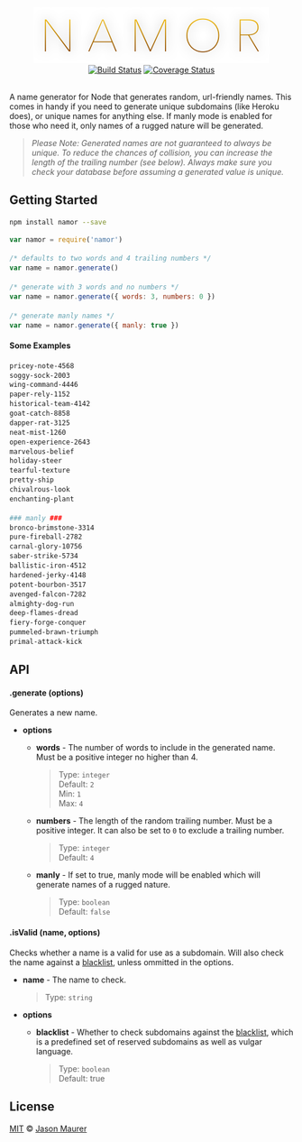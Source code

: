 <div align="center">
    <img src="assets/logo.png?raw=true">
    <br>
    <a href="https://travis-ci.org/jsonmaur/namor"><img src="https://travis-ci.org/jsonmaur/namor.svg?branch=master" alt="Build Status"></a>
    <a href="https://coveralls.io/github/jsonmaur/namor?branch=master"><img src="https://coveralls.io/repos/github/jsonmaur/namor/badge.svg?branch=master" alt="Coverage Status"></a>
    <br> <br>
</div>

A name generator for Node that generates random, url-friendly names. This comes in handy if you need to generate unique subdomains (like Heroku does), or unique names for anything else. If manly mode is enabled for those who need it, only names of a rugged nature will be generated.

> *Please Note: Generated names are not guaranteed to always be unique. To reduce the chances of collision, you can increase the length of the trailing number (see below). Always make sure you check your database before assuming a generated value is unique.*

## Getting Started

```bash
npm install namor --save
```

```javascript
var namor = require('namor')

/* defaults to two words and 4 trailing numbers */
var name = namor.generate()

/* generate with 3 words and no numbers */
var name = namor.generate({ words: 3, numbers: 0 })

/* generate manly names */
var name = namor.generate({ manly: true })
```

#### Some Examples

```bash
pricey-note-4568
soggy-sock-2003
wing-command-4446
paper-rely-1152
historical-team-4142
goat-catch-8858
dapper-rat-3125
neat-mist-1260
open-experience-2643
marvelous-belief
holiday-steer
tearful-texture
pretty-ship
chivalrous-look
enchanting-plant

### manly ###
bronco-brimstone-3314
pure-fireball-2782
carnal-glory-10756
saber-strike-5734
ballistic-iron-4512
hardened-jerky-4148
potent-bourbon-3517
avenged-falcon-7282
almighty-dog-run
deep-flames-dread
fiery-forge-conquer
pummeled-brawn-triumph
primal-attack-kick
```

## API

#### .generate (options)

Generates a new name.

- **options**
  - **words** - The number of words to include in the generated name. Must be a positive integer no higher than 4.

    > Type: `integer`  
    > Default: `2`  
    > Min: `1`  
    > Max: `4`

  - **numbers** - The length of the random trailing number. Must be a positive integer. It can also be set to `0` to exclude a trailing number.

    > Type: `integer`  
    > Default: `4`

  - **manly** - If set to true, manly mode will be enabled which will generate names of a rugged nature.

    > Type: `boolean`  
    > Default: `false`

#### .isValid (name, options)

Checks whether a name is a valid for use as a subdomain. Will also check the name against a [blacklist](data/blacklist.txt), unless ommitted in the options.

- **name** - The name to check.

  > Type: `string`  

- **options**
  - **blacklist** - Whether to check subdomains against the [blacklist](data/blacklist.txt), which is a predefined set of reserved subdomains as well as vulgar language.

    > Type: `boolean`  
    > Default: true

## License

[MIT](license) © [Jason Maurer](http://maur.co)
